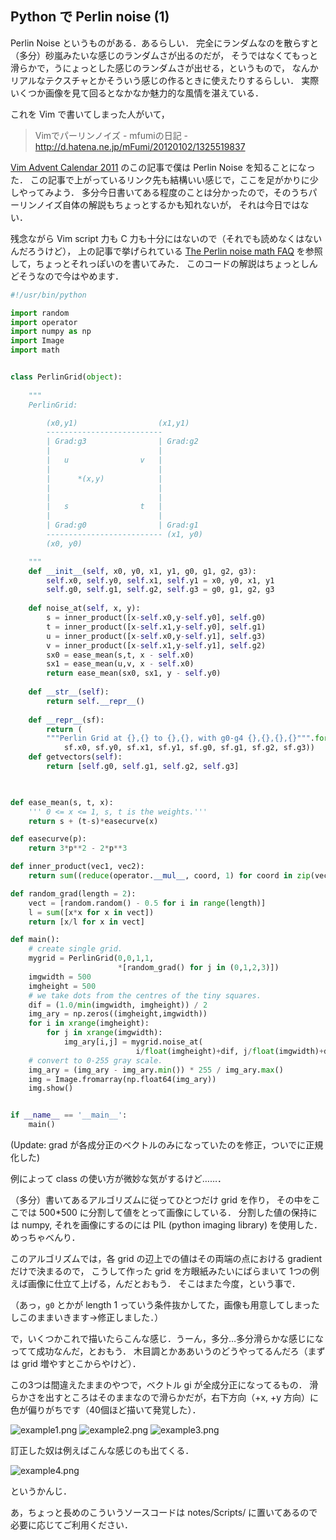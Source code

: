 Python で Perlin noise (1)
------------------------------

Perlin Noise というものがある．あるらしい．
完全にランダムなのを散らすと（多分）砂嵐みたいな感じのランダムさが出るのだが，
そうではなくてもっと滑らかで，うにょっとした感じのランダムさが出せる，というもので，
なんかリアルなテクスチャとかそういう感じの作るときに使えたりするらしい．
実際いくつか画像を見て回るとなかなか魅力的な風情を湛えている．

これを Vim で書いてしまった人がいて，

> Vimでパーリンノイズ - mfumiの日記 - http://d.hatena.ne.jp/mFumi/20120102/1325519837

[Vim Advent Calendar 2011](http://atnd.org/events/21925) のこの記事で僕は Perlin Noise を知ることになった．
この記事で上がっているリンク先も結構いい感じで，ここを足がかりに少しやってみよう．
多分今日書いてある程度のことは分かったので，そのうちパーリンノイズ自体の解説もちょっとするかも知れないが，
それは今日ではない．

残念ながら Vim script 力も C 力も十分にはないので（それでも読めなくはないんだろうけど），
上の記事で挙げられている [The Perlin noise math FAQ](http://webstaff.itn.liu.se/~stegu/TNM022-2005/perlinnoiselinks/perlin-noise-math-faq.html)
を参照して，ちょっとそれっぽいのを書いてみた．
このコードの解説はちょっとしんどそうなので今はやめます．

```python
#!/usr/bin/python

import random
import operator
import numpy as np
import Image
import math


class PerlinGrid(object):
    
    """
    PerlinGrid:

        (x0,y1)                  (x1,y1)
        --------------------------
        | Grad:g3                | Grad:g2
        |                        |
        |   u                v   |
        |                        |
        |      *(x,y)            |
        |                        |
        |                        |
        |   s                t   |
        |                        |
        | Grad:g0                | Grad:g1
        -------------------------- (x1, y0)
        (x0, y0)

    """
    def __init__(self, x0, y0, x1, y1, g0, g1, g2, g3):
        self.x0, self.y0, self.x1, self.y1 = x0, y0, x1, y1
        self.g0, self.g1, self.g2, self.g3 = g0, g1, g2, g3
    
    def noise_at(self, x, y):
        s = inner_product([x-self.x0,y-self.y0], self.g0)
        t = inner_product([x-self.x1,y-self.y0], self.g1)
        u = inner_product([x-self.x0,y-self.y1], self.g3)
        v = inner_product([x-self.x1,y-self.y1], self.g2)
        sx0 = ease_mean(s,t, x - self.x0)
        sx1 = ease_mean(u,v, x - self.x0)
        return ease_mean(sx0, sx1, y - self.y0)
    
    def __str__(self):
        return self.__repr__()
    
    def __repr__(sf):
        return (
        """Perlin Grid at {},{} to {},{}, with g0-g4 {},{},{},{}""".format(
            sf.x0, sf.y0, sf.x1, sf.y1, sf.g0, sf.g1, sf.g2, sf.g3))
    def getvectors(self):
        return [self.g0, self.g1, self.g2, self.g3]


        
def ease_mean(s, t, x):
    ''' 0 <= x <= 1, s, t is the weights.'''
    return s + (t-s)*easecurve(x)

def easecurve(p):
    return 3*p**2 - 2*p**3

def inner_product(vec1, vec2):
    return sum((reduce(operator.__mul__, coord, 1) for coord in zip(vec1,vec2)))

def random_grad(length = 2):
    vect = [random.random() - 0.5 for i in range(length)]
    l = sum([x*x for x in vect])
    return [x/l for x in vect]

def main():
    # create single grid.
    mygrid = PerlinGrid(0,0,1,1, 
                        *[random_grad() for j in (0,1,2,3)])
    imgwidth = 500
    imgheight = 500
    # we take dots from the centres of the tiny squares.
    dif = (1.0/min(imgwidth, imgheight)) / 2
    img_ary = np.zeros((imgheight,imgwidth))
    for i in xrange(imgheight):
        for j in xrange(imgwidth):
            img_ary[i,j] = mygrid.noise_at(
                            i/float(imgheight)+dif, j/float(imgwidth)+dif)
    # convert to 0-255 gray scale.
    img_ary = (img_ary - img_ary.min()) * 255 / img_ary.max()
    img = Image.fromarray(np.float64(img_ary))
    img.show()


if __name__ == '__main__':
    main()
```

(Update: grad が各成分正のベクトルのみになっていたのを修正，ついでに正規化した)

例によって class の使い方が微妙な気がするけど……．

（多分）書いてあるアルゴリズムに従ってひとつだけ grid を作り，
その中をここでは 500*500 に分割して値をとって画像にしている．
分割した値の保持には numpy, それを画像にするのには PIL (python imaging library) を使用した．めっちゃべんり．

このアルゴリズムでは，各 grid の辺上での値はその両端の点における gradient だけで決まるので，
こうして作った grid を方眼紙みたいにばらまいて 1つの例えば画像に仕立て上げる，んだとおもう．
そこはまた今度，という事で．

（あっ，`g0` とかが length 1 っていう条件抜かしてた，画像も用意してしまったしこのままいきます->修正しました．）

で，いくつかこれで描いたらこんな感じ．うーん，多分…多分滑らかな感じになってて成功なんだ，とおもう．
木目調とかああいうのどうやってるんだろ（まずは grid 増やすとこからやけど）．

この3つは間違えたままのやつで，ベクトル gi が全成分正になってるもの．
滑らかさを出すところはそのままなので滑らかだが，右下方向（+x, +y 方向）に色が偏りがちです（40個ほど描いて発覚した）．

![example1.png](../../Pictures/9Nov2013-perlin1.png?raw=true)
![example2.png](../../Pictures/9Nov2013-perlin2.png?raw=true)
![example3.png](../../Pictures/9Nov2013-perlin3.png?raw=true)

訂正した奴は例えばこんな感じのも出てくる．

![example4.png](../../Pictures/9Nov2013-perlin4.png?raw=true)

というかんじ．

あ，ちょっと長めのこういうソースコードは notes/Scripts/ に置いてあるので必要に応じてご利用ください．
